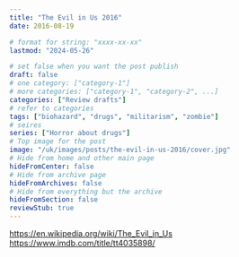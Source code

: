 ```yaml
---
title: "The Evil in Us 2016"
date: 2016-08-19

# format for string: "xxxx-xx-xx"
lastmod: "2024-05-26"

# set false when you want the post publish
draft: false
# one category: ["category-1"]
# more categories: ["category-1", "category-2", ...]
categories: ["Review drafts"]
# refer to categories
tags: ["biohazard", "drugs", "militarism", "zombie"]
# seires
series: ["Horror about drugs"]
# Top image for the post
image: "/uk/images/posts/the-evil-in-us-2016/cover.jpg"
# Hide from home and other main page
hideFromCenter: false
# Hide from archive page
hideFromArchives: false
# Hide from everything but the archive
hideFromSection: false
reviewStub: true
---
```

https://en.wikipedia.org/wiki/The_Evil_in_Us
https://www.imdb.com/title/tt4035898/
<!--more-->